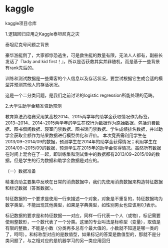 # kaggle
kaggle项目仓库

1.逻辑回归应用之Kaggle泰坦尼克之灾

泰坦尼克号问题之背景

豪华游艇倒了，大家都惊恐逃生，可是救生艇的数量有限，无法人人都有，副船长发话了『lady and kid first！』，所以是否获救其实并非随机，而是基于一些背景有rank先后的。

训练和测试数据是一些乘客的个人信息以及存活状况，要尝试根据它生成合适的模型并预测其他人的存活状况。

这是一个二分类问题，是我们之前讨论的logistic regression所能处理的范畴。

2.大学生助学金精准资助预测

 教育算法资格赛采用某高校2014、2015两学年的助学金获取情况作为标签，2013~2014、2014~2015两学年的学生在校行为数据作为原始数据，包括消费数据、图书借阅数据、寝室门禁数据、图书馆门禁数据、学生成绩排名数据，并以助学金获取金额作为结果数据进行模型优化和评价。
本次竞赛需利用学生在2013/09~2014/09的数据，预测学生在2014年的助学金获得情况；利用学生在2014/09~2015/09的数据，预测学生在2015年的助学金获得情况。虽然所有数据在时间上混合在了一起，即训练集和测试集中的数据都有2013/09~2015/09的数据，但是学生的行为数据和助学金数据是对应的。

（一）数据准备

精准资助主要集中反映在日常的消费数据中，我们先使用消费数据来构造特征数据和标记数据（答案数据）。

特征数据的一个要求是使用一行来描述一个对象，对象是不重复的，特征数据均为数字类型，不能出现其他类型，如果是字典类型，如性别男女也应该用0,1表示。

标记数据的要求是和特征数据一一对应，同样一行代表一个人（或物），标记需要使用整数形，一个数代表了一个分类。这里的专业叫法是标称型（变量），取值是有限的整数，不能是小数（分类再多总有个最大值的，小数就不知道是哪一类的了，呵呵）。和标称型对应的是数值型，如果标记的答案是数值型的，那就不是分类问题了，与之相对应的是机器学习的另一类应用回归
